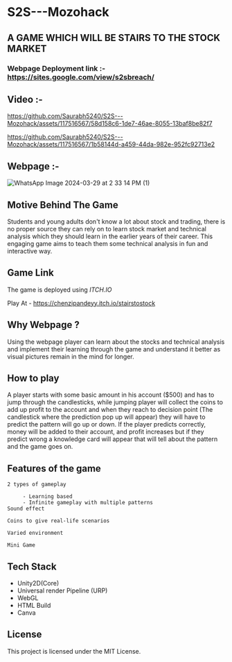 # S2S---Mozohack
## A GAME WHICH WILL BE STAIRS TO THE STOCK MARKET
### Webpage Deployment link :- https://sites.google.com/view/s2sbreach/

## Video :-

https://github.com/Saurabh5240/S2S---Mozohack/assets/117516567/58d158c6-1de7-46ae-8055-13baf8be82f7

https://github.com/Saurabh5240/S2S---Mozohack/assets/117516567/1b58144d-a459-44da-982e-952fc92713e2

## Webpage :- 
![WhatsApp Image 2024-03-29 at 2 33 14 PM (1)](https://github.com/Saurabh5240/S2S---Mozohack/assets/117516567/32bc3926-83ee-489d-8abd-e3108179386a)
## Motive Behind The Game
Students and young adults don't know a lot about stock and trading, there is no proper source they can rely on to learn stock market and technical analysis which they should learn in the earlier years of their career. This engaging game aims to teach them some technical analysis in fun and interactive way.
## Game Link
The game is deployed using *ITCH.IO*

Play At - https://chenzipandeyy.itch.io/stairstostock
## Why Webpage ?
Using the webpage player can learn about the stocks and technical analysis and implement their learning through the game and understand it better as visual pictures remain in the mind for longer.

## How to play 
A player starts with some basic amount in his account ($500) and has to jump through the candlesticks, while jumping player will collect the coins to add up profit to the account and when they reach to decision point (The candlestick where the prediction pop up will appear) they will have to predict the pattern will go up or down. If the player predicts correctly, money will be added to their account, and profit increases but if they predict wrong a knowledge card will appear that will tell about the pattern and the game goes on.

## Features of the game
    2 types of gameplay 
       
         - Learning based 
         - Infinite gameplay with multiple patterns
    Sound effect

    Coins to give real-life scenarios

    Varied environment 

    Mini Game
    
## Tech Stack
* Unity2D(Core)
* Universal render Pipeline (URP)
* WebGL 
* HTML Build
* Canva

## License
This project is licensed under the MIT License.
